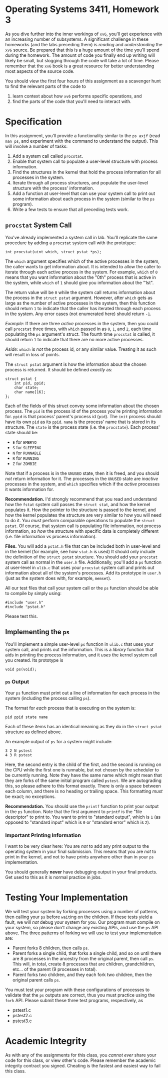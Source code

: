 # Operating Systems 3411, Homework 3

As you dive further into the inner workings of `xv6`, you'll get experience with an increasing number of subsystems.
A significant challenge in these homeworks (and the labs preceding them) is *reading* and *understanding* the `xv6` source.
Be prepared that this is a huge amount of the time you'll spend during the homework.
The amount of code you finally end up writing will likely be small, but slogging through the code will take a lot of time.
Please remember that the `xv6` book is a great resource for better understanding most aspects of the source code.

You should view the first four hours of this assignment as a scavenger hunt to find the relevant parts of the code to

1. learn context about how `xv6` performs specific operations, and
2. find the parts of the code that you'll need to interact with.

# Specification

In this assignment, you'll provide a functionality similar to the `ps axjf` (read `man ps`, and experiment with the command to understand the output).
This will involve a number of tasks:

1. Add a system call called `procstat`.
1. Enable that system call to populate a user-level structure with process information.
1. Find the structures in the kernel that hold the process information for all processes in the system.
1. Iterate through all process structures, and populate the user-level structure with the process' information.
1. Add a function at user-level that can use your system call to print out some information about each process in the system (similar to the `ps` program).
1. Write a few tests to ensure that all preceding tests work.

## `procstat` System Call

You've already implemented a system call in lab.
You'll replicate the same procedure by adding a `procstat` system call with the prototype:

```
int procstat(uint which, struct pstat *ps);
```

The `which` argument specifies which of the active processes in the system, the caller wants to get information about.
It is intended to allow the caller to iterate through each active process in the system.
For example, `which` of `0` means that you want information about the "0th" process that is active in the system, while `which` of `1` should give you information about the "1st".

The return value will be `0` while the system call returns information about the process in the `struct pstat` argument.
However, after `which` gets as large as the number of active processes in the system, then this function should return `1` to indicate that the caller has iterated through each process in the system.
Any error cases (not enumerated here) should return `-1`.

*Example:*  If there are three *active* processes in the system, then you could call `procstat` three times, with `which` passed in as `0`, `1`, and `2`, each time populating the `ps` argument's struct.
The fourth time `procstat` is called, it should return `1` to indicate that there are no more active processes.

*Aside:* `which` is *not* the process id, or any similar value.
Treating it as such will result in loss of points.

The `struct pstat` argument is how the information about the chosen process is returned.
It should be defined *exactly* as:

```
struct pstat {
	int pid, ppid;
	char state;
	char name[16];
};
```

Each of the fields of this struct convey some information about the chosen process.
The `pid` is the process id of the process you're printing information for.
`ppid` is that process' parent's process id (`pid`).
The `init` process should have its own `pid` as its `ppid`.
`name` is the process' name that is stored in its structure.
The `state` is the process state (i.e. the `procstate`).
Each process' state should be:

- `E` for `EMBRYO`
- `S` for `SLEEPING`
- `N` for `RUNNABLE`
- `R` for `RUNNING`
- `Z` for `ZOMBIE`

Note that if a process is in the `UNUSED` state, then it is freed, and you should *not* return information for it.
The processes in the `UNUSED` state are *inactive* processes in the system, and `which` specifies which if the *active* processes it wants information for.

**Recommendation.**
I'd strongly recommend that you read and understand how the `fstat` system call passes the `struct stat`, and how the kernel populates it.
How the pointer to the structure is passed to the kernel, and how the kernel populates the structure are very similar to how you will need to do it.
You *must* perform comparable operations to populate the `struct pstat`.
Of course, that system call is populating file information, not process information, so *how* the structure with specific data is completely different (i.e. file information vs process information).

**Files.**
You will add a `pstat.h` file that can be included both in user-level and in the kernel (for example, see how `stat.h` is used)
It should only include the definition of the `struct pstat` structure.
You should add your `procstat` system call as normal in the `user.h` file.
Additionally, you'll add a `ps` function at user-level in `ulib.c` that uses your `procstat` system call and prints out information about all of the system's processes.
Add its prototype in `user.h` (just as the system does with, for example, `memset`).

All our test files that call your system call or the `ps` function should be able to compile by simply using:
```
#include "user.h"
#include "pstat.h"
```
Please test this.

## Implementing the `ps`

You'll implement a simple user-level `ps` function in `ulib.c` that uses your system call, and prints out the information.
This is a *library* function that aids in printing the process information, and it *uses* the kernel system call you created.
Its prototype is

```
void ps(void);
```

### `ps` Output

Your `ps` function must print out a line of information for each process in the system (including the process calling `ps`).

The format for *each* process that is executing on the system is:

```
pid ppid state name
```

Each of these items has an identical meaning as they do in the `struct pstat` structure as defined above.

An example output of `ps` for a system might include:

```
3 2 N pstest
4 3 R pstest
```

Here, the second entry is the child of the first, and the second is running on the CPU while the first one is runnable, but not chosen by the scheduler to be currently running.
Note they have the same name which might mean that they are forks of the same initial program called `pstest`.
We are autograding this, so please adhere to this format exactly.
There is only a space between each column, and there is no heading or trailing space.
This formatting *must* be exact; no exceptions.

**Recommendation.**
You should use the `printf` function to print your output in the `ps` function.
Note that the first argument to `printf` is the "file descriptor" to print to.
You want to print to "standard output", which is `1` (as opposed to "standard input" which is `0` or "standard error" which is `2`).

### Important Printing Information

I want to be very clear here:
You are *not* to add any print output to the operating system in your final submission.
This means that you are *not* to print in the kernel, and not to have prints anywhere other than in your `ps` implementation.

You should generally **never** have debugging output in your final products.
Get used to this as it is normal practice in jobs.

# Testing Your Implementation

We will test your system by forking processes using a number of patterns, then calling your `ps` before `wait`ing on the children.
If these tests yield a fault, we will *not* debug your system for you.
Our program must compile on your system, so please don't change any existing APIs, and use the `ps` API above.
The three patterns of forking we will use to test your implementation are:

- Parent forks 8 children, then calls `ps`.
- Parent forks a single child, that forks a single child, and so on until there are 8 processes in the ancestry from the original parent, then call `ps`.
    This will, in total, create 8 processes that are children, grandchildren, etc... of the parent (9 processes in total).
- Parent forks two children, and they each fork two children, then the original parent calls `ps`.

You must test your program with these configurations of processes to validate that the `ps` outputs are correct, thus you must practice using the `fork` API.
Please submit these three test programs, respectively, as

- pstest1.c
- pstest2.c
- pstest3.c

# Academic Integrity

As with any of the assignments for this class, you *cannot ever* share your code for this class, or view other's code.
Please remember the academic integrity contract you signed.
Cheating is the fastest and easiest way to fail this class.
